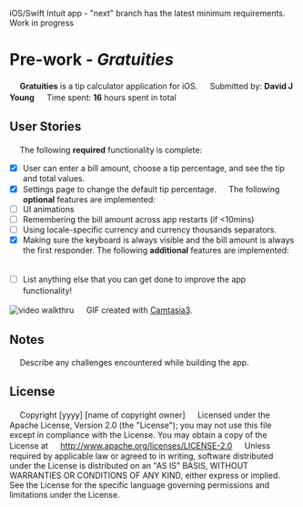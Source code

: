 iOS/Swift Intuit app - "next" branch has the latest minimum requirements. Work in progress
# Pre-work - *Gratuities*
　
**Gratuities** is a tip calculator application for iOS.
　
Submitted by: **David J Young**
　
Time spent: **16** hours spent in total
　
## User Stories
　
The following **required** functionality is complete:
　
* [x] User can enter a bill amount, choose a tip percentage, and see the tip and total values.
* [x] Settings page to change the default tip percentage.
　
The following **optional** features are implemented:
* [ ] UI animations
* [ ] Remembering the bill amount across app restarts (if <10mins)
* [ ] Using locale-specific currency and currency thousands separators.
* [x] Making sure the keyboard is always visible and the bill amount is always the first responder. 
The following **additional** features are implemented:
　
- [ ] List anything else that you can get done to improve the app functionality!
　

![video walkthru](http://davidjyoung.com/cmg/tippy3.gif)
　
GIF created with [Camtasia3](https://www.techsmith.com/).
　
## Notes
　
Describe any challenges encountered while building the app.
　
## License
　
    Copyright [yyyy] [name of copyright owner]
　
    Licensed under the Apache License, Version 2.0 (the "License");
    you may not use this file except in compliance with the License.
    You may obtain a copy of the License at
　
        http://www.apache.org/licenses/LICENSE-2.0
　
    Unless required by applicable law or agreed to in writing, software
    distributed under the License is distributed on an "AS IS" BASIS,
    WITHOUT WARRANTIES OR CONDITIONS OF ANY KIND, either express or implied.
    See the License for the specific language governing permissions and
    limitations under the License.
